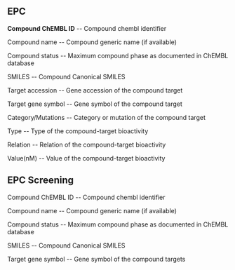 ## EPC ##

**Compound ChEMBL ID** -- Compound chembl identifier

Compound name -- Compound generic name (if available)

Compound status -- Maximum compound phase as documented in ChEMBL database

SMILES -- Compound Canonical SMILES

Target accession -- Gene accession of the compound target

Target gene symbol -- Gene symbol of the compound target

Category/Mutations -- Category or mutation of the compound target

Type -- Type of the compound-target bioactivity

Relation -- Relation of the compound-target bioactivity

Value(nM) -- Value of the compound-target bioactivity



## EPC Screening ##

Compound ChEMBL ID -- Compound chembl identifier

Compound name -- Compound generic name (if available)

Compound status -- Maximum compound phase as documented in ChEMBL database

SMILES -- Compound Canonical SMILES

Target gene symbol -- Gene symbol of the compound targets
